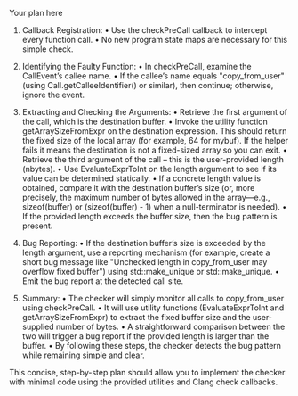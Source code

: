 Your plan here

1. Callback Registration:
   • Use the checkPreCall callback to intercept every function call.
   • No new program state maps are necessary for this simple check.

2. Identifying the Faulty Function:
   • In checkPreCall, examine the CallEvent’s callee name.
   • If the callee’s name equals "copy_from_user" (using Call.getCalleeIdentifier() or similar), then continue; otherwise, ignore the event.

3. Extracting and Checking the Arguments:
   • Retrieve the first argument of the call, which is the destination buffer.
   • Invoke the utility function getArraySizeFromExpr on the destination expression. This should return the fixed size of the local array (for example, 64 for mybuf). If the helper fails it means the destination is not a fixed-sized array so you can exit.
   • Retrieve the third argument of the call – this is the user-provided length (nbytes).
   • Use EvaluateExprToInt on the length argument to see if its value can be determined statically.
   • If a concrete length value is obtained, compare it with the destination buffer’s size (or, more precisely, the maximum number of bytes allowed in the array—e.g., sizeof(buffer) or (sizeof(buffer) - 1) when a null-terminator is needed).
   • If the provided length exceeds the buffer size, then the bug pattern is present.

4. Bug Reporting:
   • If the destination buffer’s size is exceeded by the length argument, use a reporting mechanism (for example, create a short bug message like "Unchecked length in copy_from_user may overflow fixed buffer") using std::make_unique<PathSensitiveBugReport> or std::make_unique<BasicBugReport>.
   • Emit the bug report at the detected call site.

5. Summary:
   • The checker will simply monitor all calls to copy_from_user using checkPreCall.
   • It will use utility functions (EvaluateExprToInt and getArraySizeFromExpr) to extract the fixed buffer size and the user-supplied number of bytes.
   • A straightforward comparison between the two will trigger a bug report if the provided length is larger than the buffer.
   • By following these steps, the checker detects the bug pattern while remaining simple and clear.

This concise, step-by-step plan should allow you to implement the checker with minimal code using the provided utilities and Clang check callbacks.